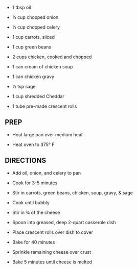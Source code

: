 - 1 tbsp oil

- ½ cup chopped onion

- ½ cup chopped celery

- 1 cup carrots, sliced

- 1 cup green beans

- 2 cups chicken, cooked and chopped

- 1 can cream of chicken soup

- 1 can chicken gravy

- ½ tsp sage

- 1 cup shredded Cheddar

- 1 tube pre-made crescent rolls

## PREP

- Heat large pan over medium heat

- Heat oven to 375° F

## DIRECTIONS

- Add oil, onion, and celery to pan

- Cook for 3-5 minutes

- Stir in carrots, green beans, chicken, soup, gravy, & sage

- Cook until bubbly

- Stir in ¾ of the cheese

- Spoon into greased, deep 2-quart casserole dish

- Place crescent rolls over dish to cover

- Bake for 40 minutes

- Sprinkle remaining cheese over crust

- Bake 5 minutes until cheese is melted

